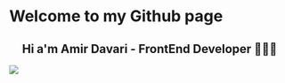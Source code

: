 # Welcome to my Github page
<h2 style="text-aLign:center;">Hi a'm Amir Davari - FrontEnd Developer 👨🏼‍💻</h2>
<img align="center"  src="https://github.com/amirdavari-dev/amirdavari-dev/assets/109758250/78921863-e45e-4faa-a37b-d838424315fa" />
